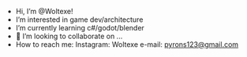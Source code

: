 -  Hi, I’m @Woltexe!
-  I’m interested in game dev/architecture 
-  I’m currently learning c#/godot/blender
- 💞️ I’m looking to collaborate on ...
- How to reach me:
    Instagram: Woltexe
    e-mail: pyrons123@gmail.com

<!---
Woltexe/Woltexe is a ✨ special ✨ repository because its `README.md` (this file) appears on your GitHub profile.
You can click the Preview link to take a look at your changes.
--->
